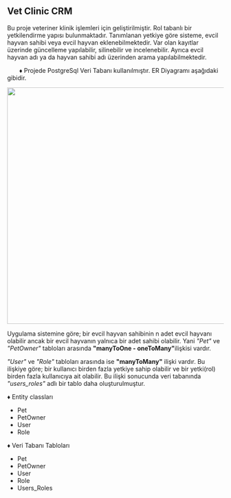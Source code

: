 
 <h2><b>Vet Clinic CRM </b></h2>
<p>Bu proje veteriner klinik işlemleri için geliştirilmiştir. Rol tabanlı bir yetkilendirme yapısı bulunmaktadır. Tanımlanan yetkiye göre sisteme, evcil hayvan sahibi veya evcil hayvan eklenebilmektedir. Var olan kayıtlar üzerinde güncelleme yapılabilir, silinebilir ve incelenebilir. Ayrıca evcil hayvan adı ya da hayvan sahibi adı üzerinden arama yapılabilmektedir.</p>

 
&emsp;&emsp;:diamonds:  Projede PostgreSql Veri Tabanı kullanılmıştır. ER Diyagramı aşağıdaki gibidir.
 
 
 <img src="https://user-images.githubusercontent.com/36645298/196031925-c06bcf30-0d35-4e80-aabd-b8b74f5dfeae.png" width="700" height="550" />
 
 <p>Uygulama sistemine göre;  bir evcil hayvan sahibinin n adet evcil hayvanı olabilir ancak bir evcil hayvanın yalnıca bir adet sahibi olabilir. Yani <i>"Pet"</i> ve <i>"PetOwner"</i> tabloları arasında <b>"manyToOne - oneToMany"</b>ilişkisi vardır. </p>
 <p><i>"User"</i> ve <i>"Role"</i> tabloları arasında ise <b>"manyToMany"</b> ilişki vardır. Bu ilişkiye göre; bir kullanıcı birden fazla yetkiye sahip olabilir ve  bir yetki(rol) birden fazla kullanıcıya ait olabilir. Bu ilişki sonucunda veri tabanında <i>"users_roles"</i> adlı bir tablo daha oluşturulmuştur. </p>
 
:diamonds: Entity classları 
 <ul>
   <li>Pet</li>
   <li>PetOwner</li>
   <li>User</li>
   <li>Role</li>
 </ul>
 
:diamonds: Veri Tabanı Tabloları
  <ul>
   <li>Pet</li>
   <li>PetOwner</li>
   <li>User</li>
   <li>Role</li>
   <li>Users_Roles</li>
 </ul>
 
 
 
 
